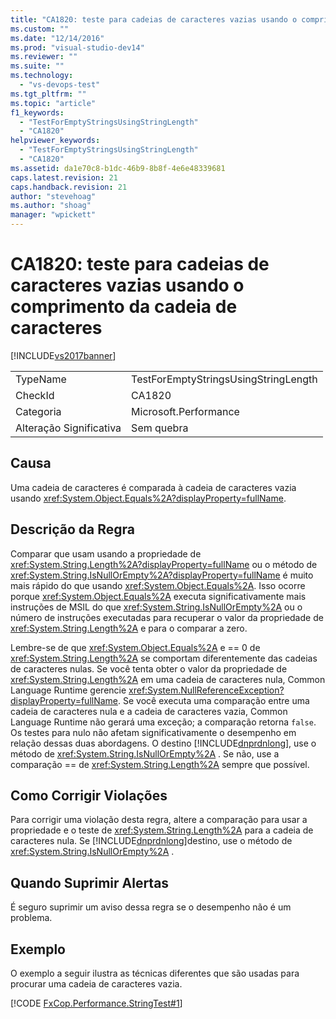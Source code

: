 ```yaml
---
title: "CA1820: teste para cadeias de caracteres vazias usando o comprimento da cadeia de caracteres | Microsoft Docs"
ms.custom: ""
ms.date: "12/14/2016"
ms.prod: "visual-studio-dev14"
ms.reviewer: ""
ms.suite: ""
ms.technology: 
  - "vs-devops-test"
ms.tgt_pltfrm: ""
ms.topic: "article"
f1_keywords: 
  - "TestForEmptyStringsUsingStringLength"
  - "CA1820"
helpviewer_keywords: 
  - "TestForEmptyStringsUsingStringLength"
  - "CA1820"
ms.assetid: da1e70c8-b1dc-46b9-8b8f-4e6e48339681
caps.latest.revision: 21
caps.handback.revision: 21
author: "stevehoag"
ms.author: "shoag"
manager: "wpickett"
---
```

# CA1820: teste para cadeias de caracteres vazias usando o comprimento da cadeia de caracteres
[!INCLUDE[vs2017banner](../code-quality/includes/vs2017banner.md)]

|||  
|-|-|  
|TypeName|TestForEmptyStringsUsingStringLength|  
|CheckId|CA1820|  
|Categoria|Microsoft.Performance|  
|Alteração Significativa|Sem quebra|  
  
## Causa  
 Uma cadeia de caracteres é comparada à cadeia de caracteres vazia usando <xref:System.Object.Equals%2A?displayProperty=fullName>.  
  
## Descrição da Regra  
 Comparar que usam usando a propriedade de <xref:System.String.Length%2A?displayProperty=fullName> ou o método de <xref:System.String.IsNullOrEmpty%2A?displayProperty=fullName> é muito mais rápido do que usando <xref:System.Object.Equals%2A>.  Isso ocorre porque <xref:System.Object.Equals%2A> executa significativamente mais instruções de MSIL do que <xref:System.String.IsNullOrEmpty%2A> ou o número de instruções executadas para recuperar o valor da propriedade de <xref:System.String.Length%2A> e para o comparar a zero.  
  
 Lembre\-se de que <xref:System.Object.Equals%2A> e \=\= 0 de <xref:System.String.Length%2A> se comportam diferentemente das cadeias de caracteres nulas.  Se você tenta obter o valor da propriedade de <xref:System.String.Length%2A> em uma cadeia de caracteres nula, Common Language Runtime gerencie <xref:System.NullReferenceException?displayProperty=fullName>.  Se você executa uma comparação entre uma cadeia de caracteres nula e a cadeia de caracteres vazia, Common Language Runtime não gerará uma exceção; a comparação retorna `false`.  Os testes para nulo não afetam significativamente o desempenho em relação dessas duas abordagens.  O destino [!INCLUDE[dnprdnlong](../code-quality/includes/dnprdnlong_md.md)], use o método de <xref:System.String.IsNullOrEmpty%2A> .  Se não, use a comparação \=\= de <xref:System.String.Length%2A> sempre que possível.  
  
## Como Corrigir Violações  
 Para corrigir uma violação desta regra, altere a comparação para usar a propriedade e o teste de <xref:System.String.Length%2A> para a cadeia de caracteres nula.  Se [!INCLUDE[dnprdnlong](../code-quality/includes/dnprdnlong_md.md)]destino, use o método de <xref:System.String.IsNullOrEmpty%2A> .  
  
## Quando Suprimir Alertas  
 É seguro suprimir um aviso dessa regra se o desempenho não é um problema.  
  
## Exemplo  
 O exemplo a seguir ilustra as técnicas diferentes que são usadas para procurar uma cadeia de caracteres vazia.  
  
 [!CODE [FxCop.Performance.StringTest#1](../CodeSnippet/VS_Snippets_CodeAnalysis/FxCop.Performance.StringTest#1)]